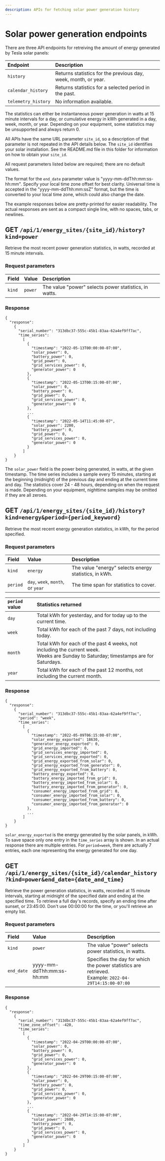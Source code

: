 ```yaml
---
description: APIs for fetching solar power generation history
---
```


# Solar power generation endpoints

There are three API endpoints for retreiving the amount of energy generated by Tesla solar panels:

| Endpoint            | Description                                                    |
| :------------------ | :------------------------------------------------------------- |
| `history`           | Returns statistics for the previous day, week, month, or year. |
| `calendar_history`  | Returns statistics for a selected period in the past.          |
| `telemetry_history` | No information available.                                      |

The statistics can either be instantaneous power generation in watts at 15 minute intervals for a day, or cumulative energy in kWh generated in a day, week, month, or year. Depending on your equipment, some statistics may be unsupported and always return 0.  

All APIs have the same URL parameter `site_id`, so a description of that parameter is not repeated in the API details below.  The `site_id` identifies your solar installation. See the README.md file in this folder for information on how to obtain your `site_id`.

All request parameters listed below are required; there are no default values.

The format for the `end_date` parameter value is "yyyy-mm-ddThh:mm:ss-hh:mm".  Specify your local time zone offset for best clarity.  Universal time is accepted in the "yyyy-mm-ddThh:mm:ssZ" format, but the time is converted to your local time zone, which could also change the date.

The example responses below are pretty-printed for easier readability.  The actual responses are sent as a compact single line, with no spaces, tabs, or newlines.



## GET `/api/1/energy_sites/{site_id}/history?kind=power`

Retrieve the most recent power generation statistics, in watts, recorded at 15 minute intervals.

### Request parameters

| Field   | Value   | Description                                           |
| :------ | :------ | :---------------------------------------------------- |
| `kind`  | `power` | The value "power" selects power statistics, in watts. |

### Response

```
{
  "response":
    {
      "serial_number": "313dbc37-555c-45b1-83aa-62a4ef9ff7ac",
      "time_series": 
        [
          {
            "timestamp": "2022-05-13T00:00:00-07:00",
            "solar_power": 0,
            "battery_power": 0,
            "grid_power": 0,
            "grid_services_power": 0,
            "generator_power": 0
          },
          {
            "timestamp": "2022-05-13T00:15:00-07:00",
            "solar_power": 0,
            "battery_power": 0,
            "grid_power": 0,
            "grid_services_power": 0,
            "generator_power": 0
          },
          ...
          {
            "timestamp": "2022-05-14T11:45:00-07",
            "solar_power": 2200,
            "battery_power": 0,
            "grid_power": 0,
            "grid_services_power": 0,
            "generator_power": 0
          }
        ]
    }
}
```

The `solar_power` field is the power being generated, in watts, at the given timestamp. The time series includes a sample every 15 minutes, starting at the beginning (midnight) of the previous day and ending at the current time and day.  The statistics cover 24 - 48 hours, depending on when the request is made. Depending on your equipment, nighttime samples may be omitted if they are all zeroes.



## GET `/api/1/energy_sites/{site_id}/history?kind=energy&period={period_keyword}`

Retrieve the most recent energy generation statistics, in kWh, for the period specified.

### Request parameters

| Field    | Value                             | Description                                           |
| :------- | :-------------------------------- | :---------------------------------------------------- |
| `kind`   | `energy`                          | The value "energy" selects energy statistics, in kWh. |
| `period` | `day`, `week`, `month`, or `year` | The time span for statistics to cover.                |

| `period` value | Statistics returned                                                        |
| :------------- | :------------------------------------------------------------------------- |
| `day`          | Total kWh for yesterday, and for today up to the current time.             |
| `week`         | Total kWh for each of the past 7 days, not including today.                |
| `month`        | Total kWh for each of the past 4 weeks, not including the current week.<br>Weeks are Sunday to Saturday; timestamps are for Saturdays. 
| `year`         | Total kWh for each of the past 12 months, not including the current month. |


### Response

```
{
  "response":
    {
      "serial_number": "313dbc37-555c-45b1-83aa-62a4ef9ff7ac",
      "period": "week",
      "time_series":
        [
          {
            "timestamp": "2022-05-09T06:15:00-07:00",
            "solar_energy_exported": 18630,
            "generator_energy_exported": 0,
            "grid_energy_imported": 0,
            "grid_services_energy_imported": 0,
            "grid_services_energy_exported": 0,
            "grid_energy_exported_from_solar": 0,
            "grid_energy_exported_from_generator": 0,
            "grid_energy_exported_from_battery": 0,
            "battery_energy_exported": 0,
            "battery_energy_imported_from_grid": 0,
            "battery_energy_imported_from_solar": 0,
            "battery_energy_imported_from_generator": 0,
            "consumer_energy_imported_from_grid": 0,
            "consumer_energy_imported_from_solar": 0,
            "consumer_energy_imported_from_battery": 0,
            "consumer_energy_imported_from_generator": 0
          },
          ...
        ]
    }
}
```

`solar_energy_exported` is the energy generated by the solar panels, in kWh.  To save space only one entry in the `time_series` array is shown.  In an actual response there are multiple entries.  For `period=week`, there are actually 7 entries, each one representing the energy generated for one day.



## GET `/api/1/energy_sites/{site_id}/calendar_history?kind=power&end_date={date_and_time}`

Retrieve the power generation statistics, in watts, recorded at 15 minute intervals, starting at midnight of the specified date and ending at the specified time.  To retrieve a full day's records, specify an ending time after sunset, or 23:45:00.  Don't use 00:00:00 for the time, or you'll retrieve an empty list.


### Request parameters

| Field      | Value                     | Description                                                     |
| :--------- | :------------------------ | :-------------------------------------------------------------- |
| `kind`     | `power`                   | The value "power" selects power statistics, in watts.           | 
| `end_date` | yyyy-mm-ddThh:mm:ss-hh:mm | Specifies the day for which the power statistics are retrieved.<br>Example: `2022-04-29T14:15:00-07:00` |

### Response

```
{
  "response":
    {
      "serial_number": "313dbc37-555c-45b1-83aa-62a4ef9ff7ac",
      "time_zone_offset": -420,
      "time_series": 
        [
          {
            "timestamp": "2022-04-29T00:00:00-07:00",
            "solar_power": 0,
            "battery_power": 0,
            "grid_power": 0,
            "grid_services_power": 0,
            "generator_power": 0
          },
          {
            "timestamp": "2022-04-29T00:15:00-07:00",
            "solar_power": 0,
            "battery_power": 0,
            "grid_power": 0,
            "grid_services_power": 0,
            "generator_power": 0
          },
          ...
          {
            "timestamp": "2022-04-29T14:15:00-07:00",
            "solar_power": 2600,
            "battery_power": 0,
            "grid_power": 0,
            "grid_services_power": 0,
            "generator_power": 0
          }
        ]
    }
}
```


